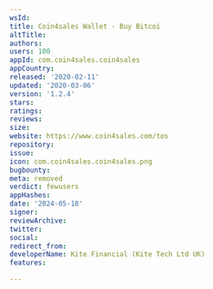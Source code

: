 ```yaml
---
wsId: 
title: Coin4sales Wallet - Buy Bitcoi
altTitle: 
authors: 
users: 100
appId: com.coin4sales.coin4sales
appCountry: 
released: '2020-02-11'
updated: '2020-03-06'
version: '1.2.4'
stars: 
ratings: 
reviews: 
size: 
website: https://www.coin4sales.com/tos
repository: 
issue: 
icon: com.coin4sales.coin4sales.png
bugbounty: 
meta: removed
verdict: fewusers
appHashes: 
date: '2024-05-18'
signer: 
reviewArchive: 
twitter: 
social: 
redirect_from: 
developerName: Kite Financial (Kite Tech Ltd UK)
features: 

---
```


